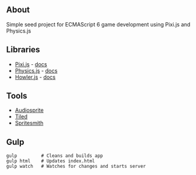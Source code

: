 ## About ##
Simple seed project for ECMAScript 6 game development using Pixi.js and Physics.js

## Libraries ##
* [Pixi.js](http://www.pixijs.com) - [docs](http://pixijs.github.io/docs/)
* [Physics.js](http://wellcaffeinated.net/PhysicsJS/) -  [docs](https://github.com/wellcaffeinated/PhysicsJS/wiki)
* [Howler.js](https://github.com/goldfire/howler.js/) -  [docs](https://github.com/goldfire/howler.js/)

## Tools ##
* [Audiosprite](https://www.npmjs.com/package/audiosprite)
* [Tiled](http://www.mapeditor.org)
* [Spritesmith](https://www.npmjs.com/package/gulp.spritesmith)

## Gulp ##
```
gulp         # Cleans and builds app
gulp html    # Updates index.html
gulp watch   # Watches for changes and starts server
```
